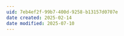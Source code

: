 ```yaml
---
uid: 7eb4ef2f-99b7-400d-9258-b13157d0707e
date created: 2025-02-14
date modified: 2025-07-10
---
```

